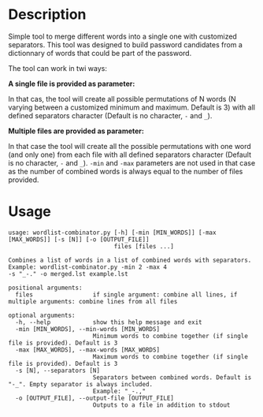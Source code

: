 # Description

Simple tool to merge different words into a single one with customized separators. This tool was designed to build password candidates from a dictionnary of words that could be part of the password.

The tool can work in twi ways:

**A single file is provided as parameter:**

In that cas, the tool will create all possible permutations of N words (N varying between a customized minimum and maximum. Default is 3) with all defined separators character (Default is no character, `-` and `_`).

**Multiple files are provided as parameter:**

In that case the tool will create all the possible permutations with one word (and only one) from each file with all defined separators character (Default is no character, `-` and `_`). `-min` and `-max` parameters are not used in that case as the number of combined words is always equal to the number of files provided.

# Usage

```
usage: wordlist-combinator.py [-h] [-min [MIN_WORDS]] [-max [MAX_WORDS]] [-s [N]] [-o [OUTPUT_FILE]]
                              files [files ...]

Combines a list of words in a list of combined words with separators. Example: wordlist-combinator.py -min 2 -max 4
-s "_-." -o merged.lst example.lst

positional arguments:
  files                 if single argument: combine all lines, if multiple arguments: combine lines from all files

optional arguments:
  -h, --help            show this help message and exit
  -min [MIN_WORDS], --min-words [MIN_WORDS]
                        Minimum words to combine together (if single file is provided). Default is 3
  -max [MAX_WORDS], --max-words [MAX_WORDS]
                        Maximum words to combine together (if single file is provided). Default is 3
  -s [N], --separators [N]
                        Separators between combined words. Default is "-_". Empty separator is always included.
                        Example: "_-.,"
  -o [OUTPUT_FILE], --output-file [OUTPUT_FILE]
                        Outputs to a file in addition to stdout
```
